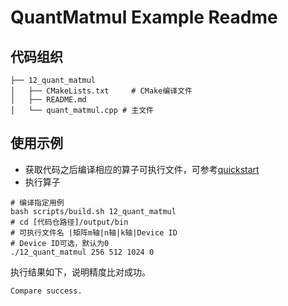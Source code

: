 # QuantMatmul Example Readme
## 代码组织
```
├── 12_quant_matmul
│   ├── CMakeLists.txt     # CMake编译文件
│   ├── README.md
│   └── quant_matmul.cpp # 主文件
```
## 使用示例
- 获取代码之后编译相应的算子可执行文件，可参考[quickstart](../../docs/quickstart.md#算子编译)
- 执行算子
```
# 编译指定用例
bash scripts/build.sh 12_quant_matmul
# cd [代码仓路径]/output/bin
# 可执行文件名 |矩阵m轴|n轴|k轴|Device ID
# Device ID可选，默认为0
./12_quant_matmul 256 512 1024 0
```
执行结果如下，说明精度比对成功。
```
Compare success.
```
